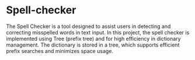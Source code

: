 # Spell-checker
The Spell Checker is a tool designed to assist users in detecting and correcting misspelled words in text input. In this project, the spell checker is implemented using Tree (prefix tree) and for high efficiency in dictionary management. The dictionary is stored in a tree, which supports efficient prefix searches and minimizes space usage. 
